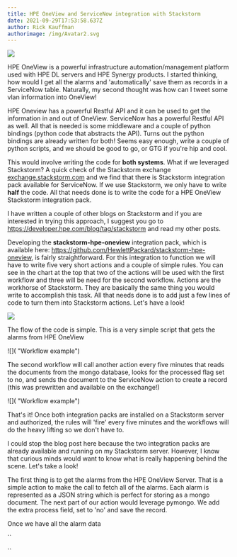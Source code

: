 ```yaml
---
title: HPE OneView and ServiceNow integration with Stackstorm
date: 2021-09-29T17:53:58.637Z
author: Rick Kauffman
authorimage: /img/Avatar2.svg
---
```

![](http://www.techworldwookie.com/blogpost/flowchart.png)


HPE OneView is a powerful infrastructure automation/management platform used with HPE DL servers and HPE Synergy products. I started thinking, how would I get all the alarms and 'automatically' save them as records in a ServiceNow table. Naturally, my second thought was how can I tweet some vlan information into OneView! 

HPE Oneview has a powerful Restful API and it can be used to get the information in and out of OneView. ServiceNow has a powerful Restful API as well. All that is needed is some middleware and a couple of python bindings (python code that abstracts the API). Turns out the python bindings are already written for both! Seems easy enough, write a couple of python scripts, and we should be good to go, or GTG if you're hip and cool.

This would involve writing the code for **both systems**. What if we leveraged Stackstorm? A quick check of the Stackstorm exchange [exchange.stackstorm.com](exchange.stackstorm.com) and we find that there is Stackstorm integration pack available for ServiceNow. If we use Stackstorm, we only have to write **half** the code. All that needs done is to write the code for a HPE OneView Stackstorm integration pack. 

I have written a couple of other blogs on Stackstorm and if you are interested in trying this approach, I suggest you go to <https://developer.hpe.com/blog/tag/stackstorm> and read my other posts.

Developing the **stackstorm-hpe-oneview** integration pack, which is available here: <https://github.com/HewlettPackard/stackstorm-hpe-oneview>, is fairly straightforward. For this integration to function we will have to write five very short actions and a couple of simple rules. You can see in the chart at the top that two of the actions will be used with the first workflow and three will be need for the second workflow. Actions are the workhorse of Stackstorm. They are basically the same thing you would write to accomplish this task. All that needs done is to  add just a few lines of code to turn them into Stackstorm actions. Let's have a look!

![](http://www.techworldwookie.com/blogpost/action.png)

The flow of the code is simple. This is a very simple script that gets the alarms from HPE OneView

![]( "Workflow example")

The second workflow will call another action every five minutes that reads the documents from the mongo database, looks for the processed flag set to no, and sends the document to the ServiceNow action to create a record (this was prewritten and available on the exchange!)

![]( "Workflow example")

That's it! Once both integration packs are installed on a Stackstorm server and authorized, the rules will 'fire' every five minutes and the workflows will do the heavy lifting so we don't have to. 

I could stop the blog post here because the two integration packs are already available and running on my Stackstorm server. However, I know that curious minds would want to know what is really happening behind the scene. Let's take a look!

The first thing is to get the alarms from the HPE OneView Server. That is a simple action to make the call to fetch all of the alarms. Each alarm is represented as a JSON string which is perfect for storing as a mongo document. The next part of our action would leverage pymongo. We add the extra process field, set to 'no' and save the record. 

Once we have all the alarm data

``

``